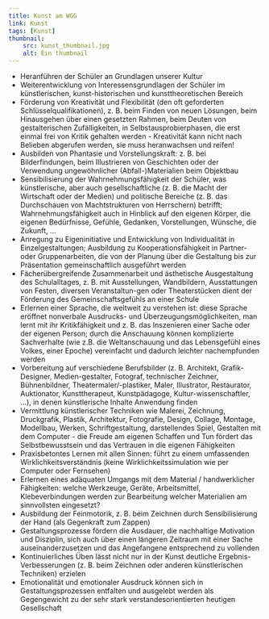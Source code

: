 ```yaml
---
title: Kunst am WGG
link: Kunst
tags: [Kunst]
thumbnail: 
    src: kunst_thumbnail.jpg
    alt: Ein thumbnail
---
```

<ul>
    <li>
        Heranführen der Schüler an Grundlagen unserer Kultur
    </li>
    <li>
        Weiterentwicklung von Interessensgrundlagen der Schüler im künstlerischen, kunst-historischen und kunsttheoretischen Bereich
    </li>
    <li>
        Förderung von Kreativität und Flexibilität (den oft geforderten Schlüsselqualifikationen), z. B. beim Finden von neuen Lösungen, beim Hinausgehen über einen gesetzten Rahmen, beim Deuten von gestalterischen Zufälligkeiten, in Selbstausprobierphasen, die erst einmal frei von Kritik gehalten werden - Kreativität kann nicht nach Belieben abgerufen werden, sie muss heranwachsen und reifen!
    </li>
    <li>
        Ausbilden von Phantasie und Vorstellungskraft: z. B. bei Bilderfindungen, beim Illustrieren von Geschichten oder der Verwendung ungewöhnlicher (Abfall-)Materialien beim Objektbau
    </li>
    <li>
        Sensibilisierung der Wahrnehmungsfähigkeit der Schüler, was künstlerische, aber auch gesellschaftliche (z. B. die Macht der Wirtschaft oder der Medien) und politische Bereiche (z. B. das Durchschauen von Machtstrukturen von Herrschern) betrifft; Wahrnehmungsfähigkeit auch in Hinblick auf den eigenen Körper, die eigenen Bedürfnisse, Gefühle, Gedanken, Vorstellungen, Wünsche, die Zukunft, ...
    </li>
    <li>
        Anregung zu Eigeninitiative und Entwicklung von Individualität in Einzelgestaltungen; Ausbildung zu Kooperationsfähigkeit in Partner- oder Gruppenarbeiten, die von der Planung über die Gestaltung bis zur Präsentation gemeinschaftlich ausgeführt werden
    </li>
    <li>
        Fächerübergreifende Zusammenarbeit und ästhetische Ausgestaltung des Schulalltages, z. B. mit Ausstellungen, Wandbildern, Ausstattungen von Festen, diversen Veranstaltun-gen oder Theaterstücken dient der Förderung des Gemeinschaftsgefühls an einer Schule
    </li>
    <li>
        Erlernen einer Sprache, die weltweit zu verstehen ist: diese Sprache eröffnet nonverbale Ausdrucks- und Überzeugungsmöglichkeiten, man lernt mit ihr Kritikfähigkeit und z. B. das Inszenieren einer Sache oder der eigenen Person; durch die Anschauung können komplizierte Sachverhalte (wie z.B. die Weltanschauung und das Lebensgefühl eines Volkes, einer Epoche) vereinfacht und dadurch leichter nachempfunden werden
    </li>
    <li>
        Vorbereitung auf verschiedene Berufsbilder (z. B. Architekt, Grafik-Designer, Medien-gestalter, Fotograf, technischer Zeichner, Bühnenbildner, Theatermaler/-plastiker, Maler, Illustrator, Restaurator, Auktionator, Kunsttherapeut, Kunstpädagoge, Kultur-wissenschaftler, ...), in denen künstlerische Inhalte Anwendung finden
    </li>
    <li>
        Vermittlung künstlerischer Techniken wie Malerei, Zeichnung, Druckgrafik, Plastik, Architektur, Fotografie, Design, Collage, Montage, Modellbau, Werken, Schriftgestaltung, darstellendes Spiel, Gestalten mit dem Computer - die Freude am eigenen Schaffen und Tun fördert das Selbstbewusstsein und das Vertrauen in die eigenen Fähigkeiten
    </li>
    <li>
        Praxisbetontes Lernen mit allen Sinnen: führt zu einem umfassenden Wirklichkeitsverständnis (keine Wirklichkeitssimulation wie per Computer oder Fernsehen)
    </li>
    <li>
        Erlernen eines adäquaten Umgangs mit dem Material / handwerklicher Fähigkeiten: welche Werkzeuge, Geräte, Arbeitsmittel, Klebeverbindungen werden zur Bearbeitung welcher Materialien am sinnvollsten eingesetzt?
    </li>
    <li>
        Ausbildung der Feinmotorik, z. B. beim Zeichnen durch Sensibilisierung der Hand (als Gegenkraft zum Zappen)
    </li>
    <li>
        Gestaltungsprozesse fördern die Ausdauer, die nachhaltige Motivation und Disziplin, sich auch über einen längeren Zeitraum mit einer Sache auseinanderzusetzen und das Angefangene entsprechend zu vollenden
    </li>
    <li>
        Kontinuierliches Üben lässt nicht nur in der Kunst deutliche Ergebnis-Verbesserungen (z. B. beim Zeichnen oder anderen künstlerischen Techniken) erzielen
    </li>
    <li>
        Emotionalität und emotionaler Ausdruck können sich in Gestaltungsprozessen entfalten und ausgelebt werden als Gegengewicht zu der sehr stark verstandesorientierten heutigen Gesellschaft
    </li>
</ul>
